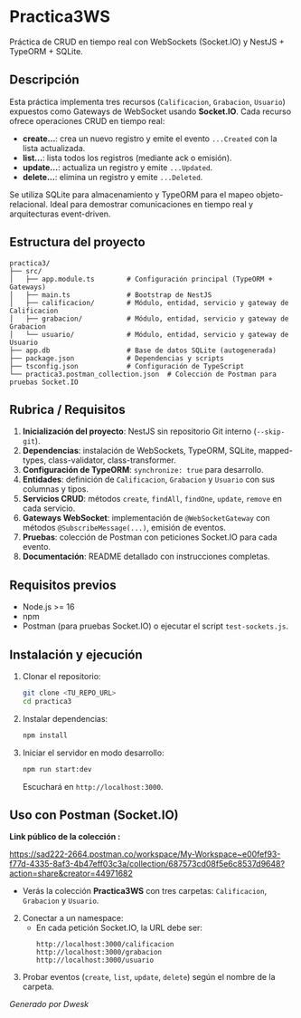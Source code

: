 # Practica3WS

Práctica de CRUD en tiempo real con WebSockets (Socket.IO) y NestJS + TypeORM + SQLite.

## Descripción

Esta práctica implementa tres recursos (`Calificacion`, `Grabacion`, `Usuario`) expuestos como Gateways de WebSocket usando **Socket.IO**. Cada recurso ofrece operaciones CRUD en tiempo real:

- **create...**: crea un nuevo registro y emite el evento `...Created` con la lista actualizada.
- **list...**: lista todos los registros (mediante ack o emisión).
- **update...**: actualiza un registro y emite `...Updated`.
- **delete...**: elimina un registro y emite `...Deleted`.

Se utiliza SQLite para almacenamiento y TypeORM para el mapeo objeto-relacional. Ideal para demostrar comunicaciones en tiempo real y arquitecturas event-driven.

## Estructura del proyecto

```
practica3/
├── src/
│   ├── app.module.ts        # Configuración principal (TypeORM + Gateways)
│   ├── main.ts              # Bootstrap de NestJS
│   ├── calificacion/        # Módulo, entidad, servicio y gateway de Calificacion
│   ├── grabacion/           # Módulo, entidad, servicio y gateway de Grabacion
│   └── usuario/             # Módulo, entidad, servicio y gateway de Usuario
├── app.db                   # Base de datos SQLite (autogenerada)
├── package.json             # Dependencias y scripts
├── tsconfig.json            # Configuración de TypeScript
└── practica3.postman_collection.json  # Colección de Postman para pruebas Socket.IO
```

## Rubrica / Requisitos

1. **Inicialización del proyecto**: NestJS sin repositorio Git interno (`--skip-git`).
2. **Dependencias**: instalación de WebSockets, TypeORM, SQLite, mapped-types, class-validator, class-transformer.
3. **Configuración de TypeORM**: `synchronize: true` para desarrollo.
4. **Entidades**: definición de `Calificacion`, `Grabacion` y `Usuario` con sus columnas y tipos.
5. **Servicios CRUD**: métodos `create`, `findAll`, `findOne`, `update`, `remove` en cada servicio.
6. **Gateways WebSocket**: implementación de `@WebSocketGateway` con métodos `@SubscribeMessage(...)`, emisión de eventos.
7. **Pruebas**: colección de Postman con peticiones Socket.IO para cada evento.
8. **Documentación**: README detallado con instrucciones completas.

## Requisitos previos

- Node.js >= 16
- npm
- Postman (para pruebas Socket.IO) o ejecutar el script `test-sockets.js`.

## Instalación y ejecución

1. Clonar el repositorio:
   ```bash
   git clone <TU_REPO_URL>
   cd practica3
   ```
2. Instalar dependencias:
   ```bash
   npm install
   ```
3. Iniciar el servidor en modo desarrollo:
   ```bash
   npm run start:dev
   ```
   Escuchará en `http://localhost:3000`.

## Uso con Postman (Socket.IO)

**Link público de la colección :**

<https://sad222-2664.postman.co/workspace/My-Workspace~e00fef93-f77d-4335-8af3-4b47eff03c3a/collection/687573cd08f5e6c8537d9648?action=share&creator=44971682>

 - Verás la colección **Practica3WS** con tres carpetas: `Calificacion`, `Grabacion` y `Usuario`.
2. Conectar a un namespace:
   - En cada petición Socket.IO, la URL debe ser:
     ```
     http://localhost:3000/calificacion
     http://localhost:3000/grabacion
     http://localhost:3000/usuario
     ```
3. Probar eventos (`create`, `list`, `update`, `delete`) según el nombre de la carpeta.


*Generado por Dwesk*

